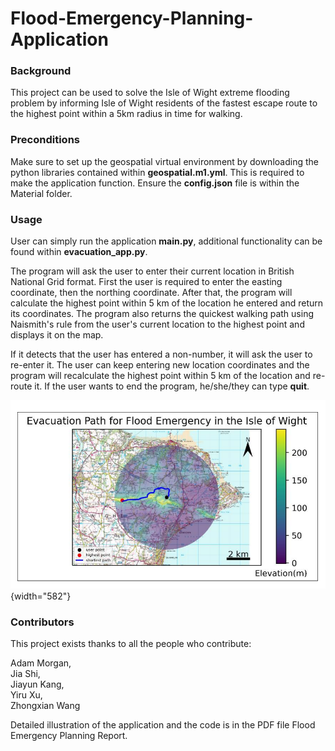 # Flood-Emergency-Planning-Application

### Background

This project can be used to solve the Isle of Wight extreme flooding problem by informing Isle of Wight residents of the fastest escape route to the highest point within a 5km radius in time for walking.

### Preconditions

Make sure to set up the geospatial virtual environment by downloading the python libraries contained within **geospatial.m1.yml**. This is required to make the application function. Ensure the **config.json** file is within the Material folder.

### Usage

User can simply run the application **main.py**, additional functionality can be found within **evacuation_app.py**.

The program will ask the user to enter their current location in British National Grid format. First the user is required to enter the easting coordinate, then the northing coordinate. After that, the program will calculate the highest point within 5 km of the location he entered and return its coordinates. The program also returns the quickest walking path using Naismith's rule from the user's current location to the highest point and displays it on the map.

If it detects that the user has entered a non-number, it will ask the user to re-enter it. The user can keep entering new location coordinates and the program will recalculate the highest point within 5 km of the location and re-route it. If the user wants to end the program, he/she/they can type **quit**.

![](images/%E5%9B%BE%E7%89%871.png){width="582"}

### Contributors

This project exists thanks to all the people who contribute:

Adam Morgan,<br> Jia Shi,<br> Jiayun Kang,<br> Yiru Xu,<br> Zhongxian Wang

Detailed illustration of the application and the code is in the PDF file Flood Emergency Planning Report.
